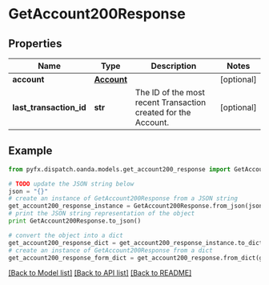 # GetAccount200Response


## Properties
Name | Type | Description | Notes
------------ | ------------- | ------------- | -------------
**account** | [**Account**](Account.md) |  | [optional] 
**last_transaction_id** | **str** | The ID of the most recent Transaction created for the Account. | [optional] 

## Example

```python
from pyfx.dispatch.oanda.models.get_account200_response import GetAccount200Response

# TODO update the JSON string below
json = "{}"
# create an instance of GetAccount200Response from a JSON string
get_account200_response_instance = GetAccount200Response.from_json(json)
# print the JSON string representation of the object
print GetAccount200Response.to_json()

# convert the object into a dict
get_account200_response_dict = get_account200_response_instance.to_dict()
# create an instance of GetAccount200Response from a dict
get_account200_response_form_dict = get_account200_response.from_dict(get_account200_response_dict)
```
[[Back to Model list]](../README.md#documentation-for-models) [[Back to API list]](../README.md#documentation-for-api-endpoints) [[Back to README]](../README.md)


